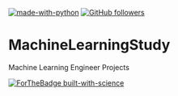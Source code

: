 [![made-with-python](https://img.shields.io/badge/Made%20with-Python-1f425f.svg)](https://www.python.org/)
[![GitHub followers](https://img.shields.io/github/followers/Crosswar.svg?style=social&label=Follow&maxAge=2592000)](https://github.com/Crosswar?tab=followers)
# MachineLearningStudy
Machine Learning Engineer Projects

[![ForTheBadge built-with-science](http://ForTheBadge.com/images/badges/built-with-science.svg)](https://GitHub.com/Naereen/)
